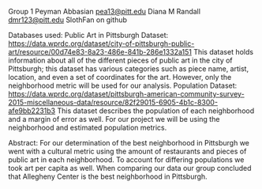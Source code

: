 Group 1
Peyman Abbasian pea13@pitt.edu
Diana M Randall dmr123@pitt.edu SlothFan on github

Databases used:
Public Art in Pittsburgh Dataset:
https://data.wprdc.org/dataset/city-of-pittsburgh-public-art/resource/00d74e83-8a23-486e-841b-286e1332a151
This dataset holds information about all of the different pieces of public art in the city of Pittsburgh; this dataset has various categories such as piece name, artist, location, and even a set of coordinates for the art. However, only the neighborhood metric will be used for our analysis.
Population Dataset:
https://data.wprdc.org/dataset/pittsburgh-american-community-survey-2015-miscellaneous-data/resource/82f29015-6905-4b1c-8300-afe9bb2231b3
This dataset describes the population of each neighborhood and a margin of error as well. For our project we will be using the neighborhood and estimated population metrics.



Abstract:
For our determination of the best neighborhood in Pittsburgh we went with a cultural metric using the amount of restaurants and pieces of public art in each neighborhood. To account for differing populations we took art per capita as well. When comparing our data our group concluded that Allegheny Center is the best neighborhood in Pittsburgh.
